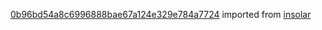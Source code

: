 [0b96bd54a8c6996888bae67a124e329e784a7724](https://github.com/insolar/insolar/commit/0b96bd54a8c6996888bae67a124e329e784a7724) imported from [insolar](https://github.com/insolar/insolar)
